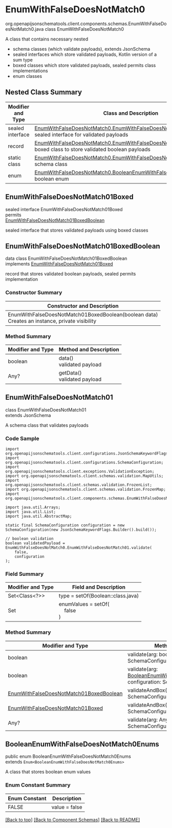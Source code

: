 # EnumWithFalseDoesNotMatch0
org.openapijsonschematools.client.components.schemas.EnumWithFalseDoesNotMatch0.java
class EnumWithFalseDoesNotMatch0<br>

A class that contains necessary nested
- schema classes (which validate payloads), extends JsonSchema
- sealed interfaces which store validated payloads, Kotlin version of a sum type
- boxed classes which store validated payloads, sealed permits class implementations
- enum classes

## Nested Class Summary
| Modifier and Type | Class and Description |
| ----------------- | ---------------------- |
| sealed interface | [EnumWithFalseDoesNotMatch0.EnumWithFalseDoesNotMatch01Boxed](#enumwithfalsedoesnotmatch01boxed)<br> sealed interface for validated payloads |
| record | [EnumWithFalseDoesNotMatch0.EnumWithFalseDoesNotMatch01BoxedBoolean](#enumwithfalsedoesnotmatch01boxedboolean)<br> boxed class to store validated boolean payloads |
| static class | [EnumWithFalseDoesNotMatch0.EnumWithFalseDoesNotMatch01](#enumwithfalsedoesnotmatch01)<br> schema class |
| enum | [EnumWithFalseDoesNotMatch0.BooleanEnumWithFalseDoesNotMatch0Enums](#booleanenumwithfalsedoesnotmatch0enums)<br>boolean enum |

## EnumWithFalseDoesNotMatch01Boxed
sealed interface EnumWithFalseDoesNotMatch01Boxed<br>
permits<br>
[EnumWithFalseDoesNotMatch01BoxedBoolean](#enumwithfalsedoesnotmatch01boxedboolean)

sealed interface that stores validated payloads using boxed classes

## EnumWithFalseDoesNotMatch01BoxedBoolean
data class EnumWithFalseDoesNotMatch01BoxedBoolean<br>
implements [EnumWithFalseDoesNotMatch01Boxed](#enumwithfalsedoesnotmatch01boxed)

record that stores validated boolean payloads, sealed permits implementation

### Constructor Summary
| Constructor and Description |
| --------------------------- |
| EnumWithFalseDoesNotMatch01BoxedBoolean(boolean data)<br>Creates an instance, private visibility |

### Method Summary
| Modifier and Type | Method and Description |
| ----------------- | ---------------------- |
| boolean | data()<br>validated payload |
| Any? | getData()<br>validated payload |

## EnumWithFalseDoesNotMatch01
class EnumWithFalseDoesNotMatch01<br>
extends JsonSchema

A schema class that validates payloads

### Code Sample
```
import org.openapijsonschematools.client.configurations.JsonSchemaKeywordFlags;
import org.openapijsonschematools.client.configurations.SchemaConfiguration;
import org.openapijsonschematools.client.exceptions.ValidationException;
import org.openapijsonschematools.client.schemas.validation.MapUtils;
import org.openapijsonschematools.client.schemas.validation.FrozenList;
import org.openapijsonschematools.client.schemas.validation.FrozenMap;
import org.openapijsonschematools.client.components.schemas.EnumWithFalseDoesNotMatch0;

import java.util.Arrays;
import java.util.List;
import java.util.AbstractMap;

static final SchemaConfiguration configuration = new SchemaConfiguration(new JsonSchemaKeywordFlags.Builder().build());

// boolean validation
boolean validatedPayload = EnumWithFalseDoesNotMatch0.EnumWithFalseDoesNotMatch01.validate(
    false,
    configuration
);
```

### Field Summary
| Modifier and Type | Field and Description |
| ----------------- | ---------------------- |
| Set<Class<?>> | type = setOf(Boolean::class.java) |
| Set<Any> | enumValues = setOf(<br>&nbsp;&nbsp;&nbsp;&nbsp;false<br>)<br> |

### Method Summary
| Modifier and Type | Method and Description |
| ----------------- | ---------------------- |
| boolean | validate(arg: boolean, configuration: SchemaConfiguration) |
| boolean | validate(arg: [BooleanEnumWithFalseDoesNotMatch0Enums](#booleanenumwithfalsedoesnotmatch0enums), configuration: SchemaConfiguration) |
| [EnumWithFalseDoesNotMatch01BoxedBoolean](#enumwithfalsedoesnotmatch01boxedboolean) | validateAndBox(boolean, configuration: SchemaConfiguration) |
| [EnumWithFalseDoesNotMatch01Boxed](#enumwithfalsedoesnotmatch01boxed) | validateAndBox(Any?, configuration: SchemaConfiguration) |
| Any? | validate(arg: Any?, configuration: SchemaConfiguration) |

## BooleanEnumWithFalseDoesNotMatch0Enums
public enum BooleanEnumWithFalseDoesNotMatch0Enums<br>
extends `Enum<BooleanEnumWithFalseDoesNotMatch0Enums>`

A class that stores boolean enum values

### Enum Constant Summary
| Enum Constant | Description |
| ------------- | ----------- |
| FALSE | value = false |

[[Back to top]](#top) [[Back to Component Schemas]](../../../README.md#Component-Schemas) [[Back to README]](../../../README.md)
